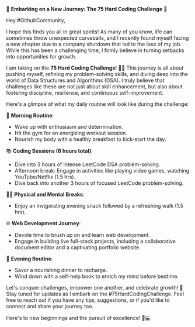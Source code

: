 

🚀 **Embarking on a New Journey: The 75 Hard Coding Challenge** 🚀

Hey #GithubCommunity,

I hope this finds you all in great spirits! As many of you know, life can sometimes throw unexpected curveballs, and I recently found myself facing a new chapter due to a company shutdown that led to the loss of my job. While this has been a challenging time, I firmly believe in turning setbacks into opportunities for growth.

I am taking on the **75 Hard Coding Challenge**! 🧠💪 This journey is all about pushing myself, refining my problem-solving skills, and diving deep into the world of Data Structures and Algorithms (DSA). I truly believe that challenges like these are not just about skill enhancement, but also about fostering discipline, resilience, and continuous self-improvement.

Here's a glimpse of what my daily routine will look like during the challenge:

🌅 **Morning Routine**:
- Wake up with enthusiasm and determination.
- Hit the gym for an energizing workout session.
- Nourish my body with a healthy breakfast to kick-start the day.

📚 **Coding Sessions (6 hours total)**:
- Dive into 3 hours of intense LeetCode DSA problem-solving.
- Afternoon break: Engage in activities like playing video games, watching YouTube/Netflix (1.5 hrs).
- Dive back into another 3 hours of focused LeetCode problem-solving.

🚶‍♂️ **Physical and Mental Breaks**:
- Enjoy an invigorating evening snack followed by a refreshing walk (1.5 hrs).

🌐 **Web Development Journey**:
- Devote time to brush up on and learn web development.
- Engage in building live full-stack projects, including a collaborative document editor and a captivating portfolio website.

🌙 **Evening Routine**:
- Savor a nourishing dinner to recharge.
- Wind down with a self-help book to enrich my mind before bedtime.

Let's conquer challenges, empower one another, and celebrate growth! 🌱 Stay tuned for updates as I embark on the #75HardCodingChallenge. Feel free to reach out if you have any tips, suggestions, or if you'd like to connect and share your journey too.

Here's to new beginnings and the pursuit of excellence! 🚀💻

